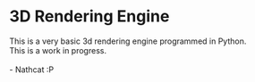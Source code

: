 <h1>3D Rendering Engine</h1>

<p>
This is a very basic 3d rendering engine programmed in Python.<br>
This is a work in progress.<br>
<br>
- Nathcat :P
</p>
